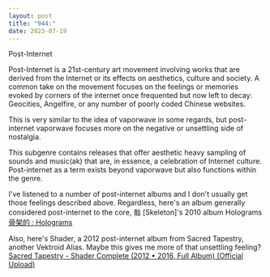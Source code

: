 ```yaml
---
layout: post
title: "944:"
date: 2023-07-19
---
```


Post-Internet

Post-Internet is a 21st-century art movement involving works that are derived from the Internet or its effects on aesthetics, culture and society. A common take on the movement focuses on the feelings or memories evoked by corners of the internet once frequented but now left to decay: Geocities, Angelfire, or any number of poorly coded Chinese websites.

This is very similar to the idea of vaporwave in some regards, but post-internet vaporwave focuses more on the negative or unsettling side of nostalgia.

This subgenre contains releases that offer aesthetic heavy sampling of sounds and music(ak) that are, in essence, a celebration of Internet culture. Post-internet as a term exists beyond vaporwave but also functions within the genre.

I've listened to a number of post-internet albums and I don't usually get those feelings described above. Regardless, here's an album generally considered post-internet to the core, 骷 \[Skeleton\]'s 2010 album Holograms  
[骨架的 : Holograms](https://youtu.be/iIavIxrtFV4?t=133)

Also, here's Shader, a 2012 post-internet album from Sacred Tapestry, another Vektroid Alias. Maybe this gives me more of that unsettling feeling?  
[Sacred Tapestry \- Shader Complete (2012 • 2016, Full Album) (Official Upload)](https://youtu.be/WwcxJNvCSp8?t=1180)
